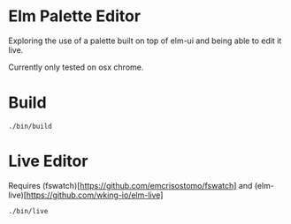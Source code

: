 # Elm Palette Editor
Exploring the use of a palette built on top of elm-ui and being able to edit it
live.

Currently only tested on osx chrome.

# Build
```
./bin/build
```

# Live Editor
Requires (fswatch)[https://github.com/emcrisostomo/fswatch] and (elm-live)[https://github.com/wking-io/elm-live]

```
./bin/live
```
